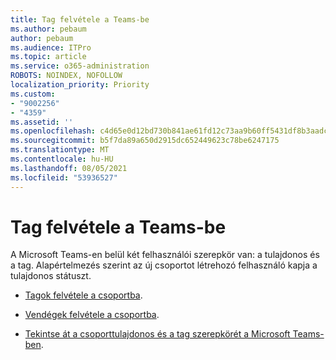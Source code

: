 ```yaml
---
title: Tag felvétele a Teams-be
ms.author: pebaum
author: pebaum
ms.audience: ITPro
ms.topic: article
ms.service: o365-administration
ROBOTS: NOINDEX, NOFOLLOW
localization_priority: Priority
ms.custom:
- "9002256"
- "4359"
ms.assetid: ''
ms.openlocfilehash: c4d65e0d12bd730b841ae61fd12c73aa9b60ff5431df8b3aadc9c5cead6d71f6
ms.sourcegitcommit: b5f7da89a650d2915dc652449623c78be6247175
ms.translationtype: MT
ms.contentlocale: hu-HU
ms.lasthandoff: 08/05/2021
ms.locfileid: "53936527"
---
```

# <a name="add-a-member-to-teams"></a>Tag felvétele a Teams-be

A Microsoft Teams-en belül két felhasználói szerepkör van: a tulajdonos és a tag. Alapértelmezés szerint az új csoportot létrehozó felhasználó kapja a tulajdonos státuszt.

- [Tagok felvétele a csoportba](https://support.office.com/article/add-members-to-a-team-in-teams-aff2249d-b456-4bc3-81e7-52327b6b38e9).

- [Vendégek felvétele a csoportba](https://support.office.com/article/Add-guests-to-a-team-in-Teams-fccb4fa6-f864-4508-bdde-256e7384a14f).

- [Tekintse át a csoporttulajdonos és a tag szerepkörét a Microsoft Teams-ben](https://docs.microsoft.com/microsoftteams/assign-roles-permissions).
